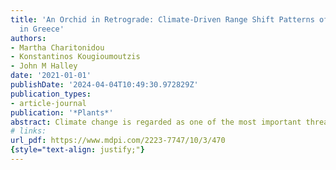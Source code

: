```yaml
---
title: 'An Orchid in Retrograde: Climate-Driven Range Shift Patterns of Ophrys helenae
  in Greece'
authors:
- Martha Charitonidou
- Konstantinos Kougioumoutzis
- John M Halley
date: '2021-01-01'
publishDate: '2024-04-04T10:49:30.972829Z'
publication_types:
- article-journal
publication: '*Plants*'
abstract: Climate change is regarded as one of the most important threats to plants. Already species around the globe are showing considerable latitudinal and altitudinal shifts. Helen’s bee orchid (**Ophrys helenae**), a Balkan endemic with a distribution center in northwestern Greece, is reported to be expanding east and southwards. Since this southeastern movement goes against the usual expectations, we investigated via Species Distribution Modelling, whether this pattern is consistent with projections based on the species’ response to climate change. We predicted the species’ future distribution based on three different climate models in two climate scenarios. We also explored the species’ potential distribution during the Last Interglacial and the Last Glacial Maximum. **O. helenae** is projected to shift mainly southeast and experience considerable area changes. The species is expected to become extinct in the core of its current distribution, but to establish a strong presence in the mid- and high-altitude areas of the Central Peloponnese, a region that could have provided shelter in previous climatic extremes.
# links:
url_pdf: https://www.mdpi.com/2223-7747/10/3/470
{style="text-align: justify;"}
---
```

